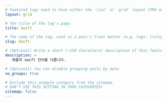 ```yaml
---
# Featured tags need to have either the `list` or `grid` layout (PRO only).
layout: grid

# The title of the tag's page.
title: Swift

# The name of the tag, used in a post's front matter (e.g. tags: [<slug>]).
slug: Swift

# (Optional) Write a short (~150 characters) description of this featured tag.
description: >
   애플의 swift 언어를 다룹니다.

# (Optional) You can disable grouping posts by date.
no_groups: true

# Exclude this example category from the sitemap.
# DON'T USE THIS SETTING IN YOUR CATEGORIES!
sitemap: false
---
```

